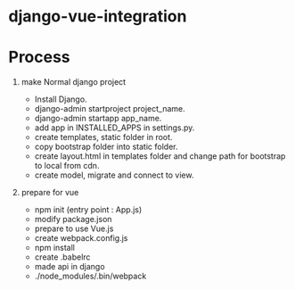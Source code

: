 # django-vue-integration

# Process
1. make Normal django project
    - Install Django.
    - django-admin startproject project_name.
    - django-admin startapp app_name.
    - add app in INSTALLED_APPS in settings.py.
    - create templates, static folder in root.
    - copy bootstrap folder into static folder.
    - create layout.html in templates folder and change path for bootstrap to local from cdn.
    - create model, migrate and connect to view.

2. prepare for vue
    - npm init (entry point : App.js)
    - modify package.json
    - prepare to use Vue.js
    - create webpack.config.js
    - npm install
    - create .babelrc
    - made api in django
    - ./node_modules/.bin/webpack